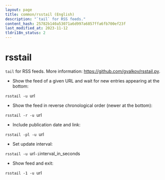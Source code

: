```yaml
---
layout: page
title: common/rsstail (English)
description: "`tail` for RSS feeds."
content_hash: 25782b140a53071a6d997a6857ffa6fb700ef23f
last_modified_at: 2023-11-12
tldri18n_status: 2
---
```

# rsstail

`tail` for RSS feeds.
More information: <https://github.com/gvalkov/rsstail.py>.

- Show the feed of a given URL and wait for new entries appearing at the bottom:

`rsstail -u `<span class="tldr-var badge badge-pill bg-dark-lm bg-white-dm text-white-lm text-dark-dm font-weight-bold">url</span>

- Show the feed in reverse chronological order (newer at the bottom):

`rsstail -r -u `<span class="tldr-var badge badge-pill bg-dark-lm bg-white-dm text-white-lm text-dark-dm font-weight-bold">url</span>

- Include publication date and link:

`rsstail -pl -u `<span class="tldr-var badge badge-pill bg-dark-lm bg-white-dm text-white-lm text-dark-dm font-weight-bold">url</span>

- Set update interval:

`rsstail -u `<span class="tldr-var badge badge-pill bg-dark-lm bg-white-dm text-white-lm text-dark-dm font-weight-bold">url</span>` -i `<span class="tldr-var badge badge-pill bg-dark-lm bg-white-dm text-white-lm text-dark-dm font-weight-bold">interval_in_seconds</span>

- Show feed and exit:

`rsstail -1 -u `<span class="tldr-var badge badge-pill bg-dark-lm bg-white-dm text-white-lm text-dark-dm font-weight-bold">url</span>
